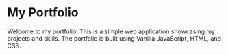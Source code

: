 # My Portfolio

Welcome to my portfolio! This is a simple web application showcasing my projects and skills. The portfolio is built using Vanilla JavaScript, HTML, and CSS.
